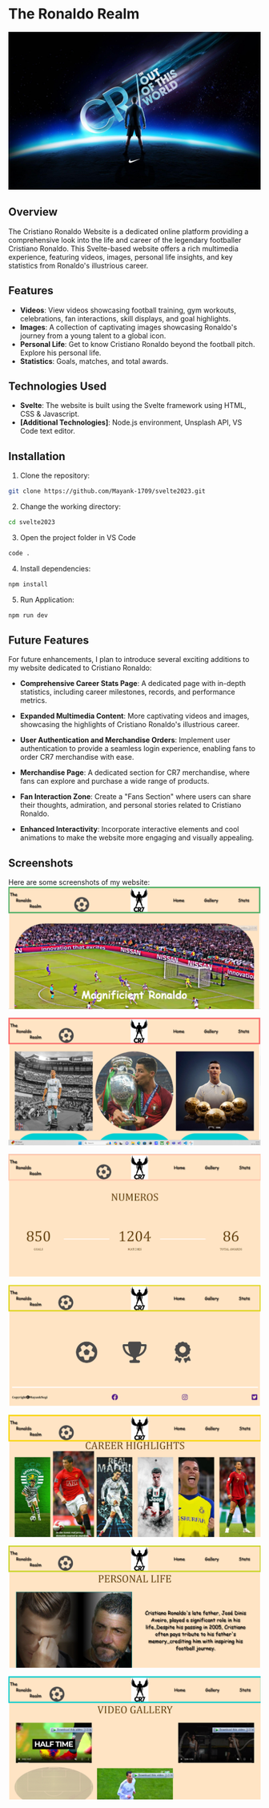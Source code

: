 # The Ronaldo Realm
![Cristiano Ronaldo](/static/images/cr7.jpg)

## Overview
The Cristiano Ronaldo Website is a dedicated online platform providing a comprehensive look into the life and career of the legendary footballer Cristiano Ronaldo. This Svelte-based website offers a rich multimedia experience, featuring videos, images, personal life insights, and key statistics from Ronaldo's illustrious career.

## Features
- **Videos**: View videos showcasing football training, gym workouts, celebrations, fan interactions, skill displays, and goal highlights.
- **Images**: A collection of captivating images showcasing Ronaldo's journey from a young talent to a global icon.
- **Personal Life**: Get to know Cristiano Ronaldo beyond the football pitch. Explore his personal life.
- **Statistics**: Goals, matches, and total awards.

## Technologies Used
- **Svelte**: The website is built using the Svelte framework using HTML, CSS & Javascript.
- **[Additional Technologies]**: Node.js environment, Unsplash API, VS Code text editor.

## Installation
1. Clone the repository:
```bash
git clone https://github.com/Mayank-1709/svelte2023.git
```
2. Change the working directory:
```bash
cd svelte2023
```
3. Open the project folder in VS Code
```bash
code .
```
4. Install dependencies:
```bash
npm install
```
5. Run Application:
```bash
npm run dev
```
## Future Features
For future enhancements, I plan to introduce several exciting additions to my website dedicated to Cristiano Ronaldo:

- **Comprehensive Career Stats Page**: A dedicated page with in-depth statistics, including career milestones, records, and performance metrics.

- **Expanded Multimedia Content**: More captivating videos and images, showcasing the highlights of Cristiano Ronaldo's illustrious career.

- **User Authentication and Merchandise Orders**: Implement user authentication to provide a seamless login experience, enabling fans to order CR7 merchandise with ease.

- **Merchandise Page**: A dedicated section for CR7 merchandise, where fans can explore and purchase a wide range of products.

- **Fan Interaction Zone**: Create a "Fans Section" where users can share their thoughts, admiration, and personal stories related to Cristiano Ronaldo.

- **Enhanced Interactivity**: Incorporate interactive elements and cool animations to make the website more engaging and visually appealing.

## Screenshots
Here are some screenshots of my website:
![Screenshot_1](/static/images/Screenshot_1.png)

![Screenshot_2](/static/images/Screenshot_2.png)

![Screenshot_3](/static/images/Screenshot_3.png)

![Screenshot_4](/static/images/Screenshot_4.png)

![Screenshot_5](/static/images/Screenshot_5.png)

![Screenshot_6](/static/images/Screenshot_6.png)

![Screenshot_7](/static/images/Screenshot_7.png)



